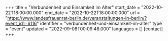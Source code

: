 +++
title = "Verbundenheit und Einsamkeit im Alter"
start_date = "2022-10-22T18:00:00.000"
end_date = "2022-10-22T18:00:00.000"
url = "https://www.landesfrauenrat-berlin.de/veranstaltungen-in-berlin/?event_id1=6116"
identifier = "verbundenheit-und-einsamkeit-im-alter"
type = "event"
updated = "2022-09-08T00:09:48.000"
languages = []
[contact]
+++